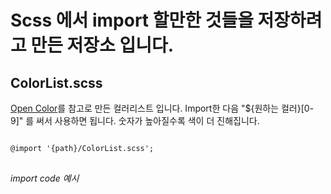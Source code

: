 # Scss 에서 import 할만한 것들을 저장하려고 만든 저장소 입니다.

## ColorList.scss
[Open Color](https://yeun.github.io/open-color, "Open Color")를 참고로 만든 컬러리스트 입니다. Import한 다음 "${원하는 컬러}[0-9]" 를 써서 사용하면 됩니다. 숫자가 높아질수록 색이 더 진해집니다.
<pre>
<code>
@import '{path}/ColorList.scss'; 
</code>
</pre>
*import code 예시*

